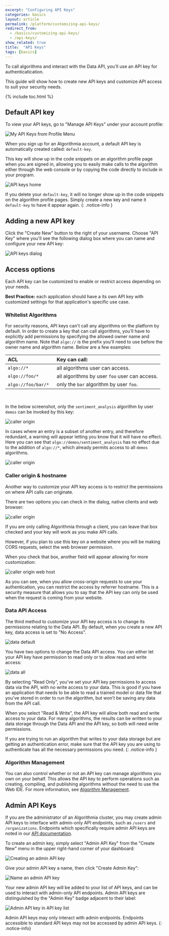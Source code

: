```yaml
---
excerpt: "Configuring API Keys"
categories: basics
layout: article
permalink: /platform/customizing-api-keys/
redirect_from:
  - /basics/customizing-api-keys/
  - /api-keys/
show_related: true
title:  "API Keys"
tags: [basics]
---
```


To call algorithms and interact with the Data API, you'll use an API key for authenticatication.

This guide will show how to create new API keys and customize API access to suit your security needs.

{% include toc.html %}

## Default API key

To view your API keys, go to "Manage API Keys" under your account profile:

<img src="{{site.cdnurl}}{{site.baseurl}}/images/post_images/api_keys/my_api_keys_from_profile.png" alt="My API Keys from Profile Menu" class="screenshot">

When you sign up for an Algorithmia account, a default API key is automatically created called: `default-key`.

This key will show up in the code snippets on an algorithm profile page when you are signed in, allowing you to easily make calls to the algorithm either through the web console or by copying the code directly to include in your program.

<img src="{{site.cdnurl}}{{site.baseurl}}/images/post_images/api_keys/default-key.png" alt="API keys home" class="screenshot">

If you delete your `default-key`, it will no longer show up in the code snippets on the algorithm profile pages. Simply create a new key and name it `default-key` to have it appear again.
{: .notice-info }

## Adding a new API key

Click the "Create New" button to the right of your username. Choose "API Key" where you'll see the following dialog box where you can name and configure your new API key:

<img src="{{site.cdnurl}}{{site.baseurl}}/images/post_images/api_keys/new-api-key.png" alt="API keys dialog" class="screenshot img-sm">

## Access options

Each API key can be customized to enable or restrict access depending on your needs.

**Best Practice:** each application should have a its own API key with customized settings for that application's specific use case.

### Whitelist Algorithms

For security reasons, API keys can't call any algorithms on the platform by default. In order to create a key that can call algorithms, you'll have to explicitly add permissions by specifying the allowed owner name and algorithm name. Note that `algo://` is the prefix you'll need to use before the owner name and algorithm name. Below are a few examples:

| ACL        | Key can call: |
| :------------- | :------------- |
|  `algo://*` | all algorithms user can access. |
|  `algo://foo/*` | all algorithms by user `foo` user can access. |
|  `algo://foo/bar/*`&nbsp;&nbsp; | only the `bar` algorithm by user `foo`. |

<br>

In the below screenshot, only the `sentiment_analysis` algorithm by user `demos` can be invoked by this key:

<img src="{{site.cdnurl}}{{site.baseurl}}/images/post_images/api_keys/algo_restrictions_no_star.png" alt="caller origin" class="screenshot img-sm">

In cases where an entry is a subset of another entry, and therefore redundant, a warning will appear letting you know that it will have no effect. Here you can see that `algo://demos/sentiment_analysis` has no effect due to the addition of `algo://*`, which already permits access to all `demos` algorithms.

<img src="{{site.cdnurl}}{{site.baseurl}}/images/post_images/api_keys/algo_restrictions.png" alt="caller origin" class="screenshot img-sm">

### Caller origin & hostname

Another way to customize your API key access is to restrict the permissions on where API calls can originate.

There are two options you can check in the dialog, native clients and web browser:

<img src="{{site.cdnurl}}{{site.baseurl}}/images/post_images/api_keys/call_origin.png" alt="caller origin" class="screenshot img-sm">

If you are only calling Algorithmia through a client, you can leave that box checked and your key will work as you make API calls.

However, if you plan to use this key on a website where you will be making CORS requests, select the web browser permission.

When you check that box, another field will appear allowing for more customization:

<img src="{{site.cdnurl}}{{site.baseurl}}/images/post_images/api_keys/call_origin_web.png" alt="caller origin web host" class="screenshot img-sm">

As you can see, when you allow cross-origin requests to use your authentication, you can restrict the access by referrer hostname. This is a security measure that allows you to say that the API key can only be used when the request is coming from your website.

### Data API Access

The third method to customize your API key access is to change its permissions relating to the Data API. By default, when you create a new API key, data access is set to "No Access".

<img src="{{site.cdnurl}}{{site.baseurl}}/images/post_images/api_keys/data_none.png" alt="data default" class="screenshot img-sm">

You have two options to change the Data API access. You can either let your API key have permission to read only or to allow read and write access:

<img src="{{site.cdnurl}}{{site.baseurl}}/images/post_images/api_keys/data_all.png" alt="data all" class="screenshot img-sm">

By selecting "Read Only", you've set your API key permissions to access data via the API, with no write access to your data. This is good if you have an application that needs to be able to read a trained model or data file that you've stored in order to run the algorithm, but won't be saving any data from the API call.

When you select "Read & Write", the API key will allow both read and write access to your data. For many algorithms, the results can be written to your data storage through the Data API and the API key, so both will need write permissions.

If you are trying to run an algorithm that writes to your data storage but are getting an authentication error, make sure that the API key you are using to authenticate has all the necessary permissions you need.
{: .notice-info }

### Algorithm Management

You can also control whether or not an API key can manage algorithms you own on your behalf. This allows the API key to perform operations such as creating, compiling, and publishing algorithms without the need to use the Web IDE. For more information, see [Algorithm Management]({{site.baseurl}}/algorithm-development/algorithm-management).

## Admin API Keys

If you are the administrator of an Algorithmia cluster, you may create admin API keys to interface with admin-only API endpoints, such as `/users` and `/organizations`. Endpoints which specifically require admin API keys are noted in our [API documentation](/developers/api).

To create an admin key, simply select "Admin API Key" from the "Create New" menu in the upper right-hand corner of your dashboard:

<img src="{{site.cdnurl}}{{site.baseurl}}/images/post_images/api_keys/create-admin-key.png" alt="Creating an admin API key" class="screenshot">

Give your admin API key a name, then click "Create Admin Key":

<img src="{{site.cdnurl}}{{site.baseurl}}/images/post_images/api_keys/describe-admin-key.png" alt="Name an admin API key" class="screenshot">

Your new admin API key will be added to your list of API keys, and can be used to interact with admin-only API endpoints. Admin API keys are distinguished by the "Admin Key" badge adjacent to their label:

<img src="{{site.cdnurl}}{{site.baseurl}}/images/post_images/api_keys/admin-key-in-list.png" alt="Admin API key in API key list" class="screenshot">

Admin API keys may only interact with admin endpoints. Endpoints accessible to standard API keys may not be accessed by admin API keys.
{: .notice-info}
